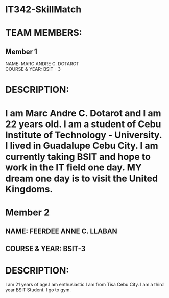 # IT342-SkillMatch

# TEAM MEMBERS:

## Member 1

NAME: MARC ANDRE C. DOTAROT  
COURSE & YEAR: BSIT - 3

# DESCRIPTION:

I am Marc Andre C. Dotarot and I am 22 years old. I am a student of Cebu Institute of Technology - University. I lived in Guadalupe Cebu City. I am currently taking BSIT and hope to work in the IT field one day. MY dream one day is to visit the United Kingdoms.
=======
# Member 2

## NAME: FEERDEE ANNE C. LLABAN  
## COURSE & YEAR: BSIT-3  


# DESCRIPTION:  
I am 21 years of age.I am enthusiastic.I am from Tisa Cebu City. I am a third year BSIT Student. I go to gym.